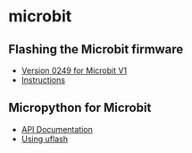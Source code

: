 # microbit

## Flashing the Microbit firmware

-  [Version 0249 for Microbit V1](0249_microbit_firmware.hex)
-  [Instructions](https://microbit.org/get-started/user-guide/firmware/)

## Micropython for Microbit

- [API Documentation](https://microbit-micropython.readthedocs.io/en/v1.0.1/)
- [Using uflash](https://uflash.readthedocs.io/en/latest/index.html)

